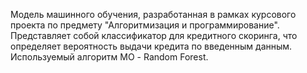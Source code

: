 Модель машинного обучения, разработанная в рамках курсового проекта по предмету "Алгоритмизация и программирование". Представляет собой классификатор для кредитного скоринга, что определяет вероятность выдачи кредита по введенным данным. Используемый алгоритм МО - Random Forest.  
